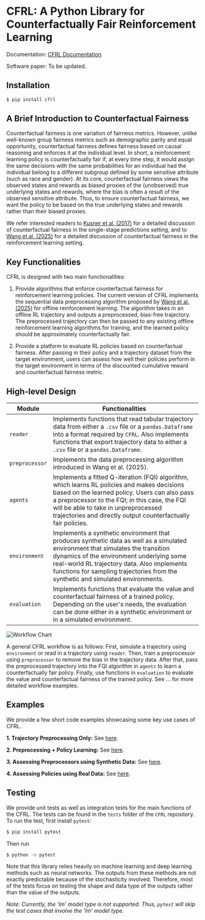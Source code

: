 # CFRL: A Python Library for Counterfactually Fair Reinforcement Learning

Documentation: [CFRL Documentation](https://cfrl-documentation.netlify.app/).

Software paper: To be updated. 

## Installation

```bash 
$ pip install cfrl
```

## A Brief Introduction to Counterfactual Fairness

Counterfactual fairness is one variation of fairness metrics. However, unlike well-known group 
fairness metrics such as demographic parity and equal opportunity, counterfactual fairness defines 
fairness based on causal reasoning and enforces it at the individual level. In short, a reinforcement learning policy is counterfactually fair if, at every time step, it would assign the same decisions 
with the same probabilities for an individual had the individual belong to a different subgroup 
defined by some sensitive attribute (such as race and gender). At its core, counterfactual fairness 
views the observed states and rewards as biased proxies of the (unobserved) true underlying states 
and rewards, where the bias is often a result of the observed sensitive attribute. Thus, to ensure 
counterfactual fairness, we want the policy to be based on the true underlying states and rewards 
rather than their biased proxies. 

We refer interested readers to [Kusner et al. (2017)](https://arxiv.org/abs/1703.06856) for a detailed discussion of counterfactual fairness in the single-stage predictions setting, and to 
[Wang et al. (2025)](https://arxiv.org/abs/2501.06366) for a detailed discussion of counterfactual 
fairness in the reinforcement learning setting.

## Key Functionalities

CFRL is designed with two main functionalities: 

1. Provide algorithms that enforce counterfactual fairness for reinforcement learning policies. 
The current version of CFRL implements the sequential data preprocessing algorithm proposed by
[Wang et al. (2025)](https://arxiv.org/abs/2501.06366) for offline reinforcement learning. The 
algorithm takes in an offline RL trajectory and outputs a preprocessed, bias-free trajectory. The 
preprocessed trajectory can then be passed to any existing offline reinforcement learning algorithms 
for training, and the learned policy should be approximately counterfactually fair. 

2. Provide a platform to evaluate RL policies based on counterfactual fairness. After passing in 
their policy and a trajectory dataset from the target environment, users can assess how well their 
policies perform in the target environment in terms of the discounted cumulative reward and 
counterfactual fairness metric.

## High-level Design
| Module         | Functionalities                                                                                                                                                                                                                                                                                                |
|------------|------------------------------------------------------------|
| `reader`       | Implements functions that read tabular trajectory data from either a `.csv` file or a `pandas.Dataframe` into a format required by `CFRL`. Also implements functions that export trajectory data to either a `.csv` file or a `pandas.Dataframe`.                                                                                               |
| `preprocessor` | Implements the data preprocessing algorithm introduced in Wang et al. (2025).                                                                                                                                                                                                                                  |
| `agents`       | Implements a fitted Q-iteration (FQI) algorithm, which learns RL policies and makes decisions based on the learned policy. Users can also pass a preprocessor to the FQI; in this case, the FQI will be able to take in unpreprocessed trajectories and directly output counterfactually fair policies.        |
| `environment`  | Implements a synthetic environment that produces synthetic data as well as a simulated environment that simulates the transition dynamics of the environment underlying some real-world RL trajectory data. Also implements functions for sampling trajectories from the synthetic and simulated environments. |                                                                                                                                                                                  |
| `evaluation`   | Implements functions that evaluate the value and counterfactual fairness of a trained policy. Depending on the user's needs, the evaluation can be done either in a synthetic environment or in a simulated environment.                                                                                                      |

![Workflow Chart](./docs/source/supps/workflow_chart_cropped.PNG)

A general CFRL workflow is as follows: First, simulate a trajectory using `environment` or read in a trajectory using `reader`. Then, train a preprocessor using `preprocessor` to remove the bias in the trajectory data. After that, pass the preprocessed trajectory into the FQI algorithm in `agents` to learn a counterfactually fair policy. Finally, use functions in `evaluation` to evaluate the value and counterfactual fairness of the trained policy. See ... for more detailed workflow examples.

## Examples

We provide a few short code examples showcasing some key use cases of CFRL.

**1. Trajectory Preprocessing Only:** See [here](https://github.com/JianhanZhang/CFRL/blob/main/examples/preprocessing_only_workflow.ipynb).

**2. Preprocessing + Policy Learning:** See [here](https://github.com/JianhanZhang/CFRL/blob/main/examples/preprocessing_policy_learning_workflow.ipynb).

**3. Assessing Preprocessors using Synthetic Data:** See [here](https://github.com/JianhanZhang/CFRL/blob/main/examples/synthetic_data_workflow.ipynb).

**4. Assessing Policies using Real Data:** See [here](https://github.com/JianhanZhang/CFRL/blob/main/examples/real_data_workflow.ipynb).

## Testing
We provide unit tests as well as integration tests for the main functions of the CFRL. The tests can be 
found in the `tests` folder of the `CFRL` repository. To run the test, first install `pytest`: 

```bash 
$ pip install pytest
```

Then run 

```bash 
$ python -m pytest
```

Note that this library relies heavily on machine learning and deep learning methods such as neural 
networks. The outputs from these methods are not exactly predictable because of the stochasticity 
involved. Therefore, most of the tests focus on testing the shape and data type of the outputs rather 
than the value of the outputs.

*Note: Currently, the 'lm' model type is not supported. Thus, `pytest` will skip the test cases that involve the 'lm' model type.*
